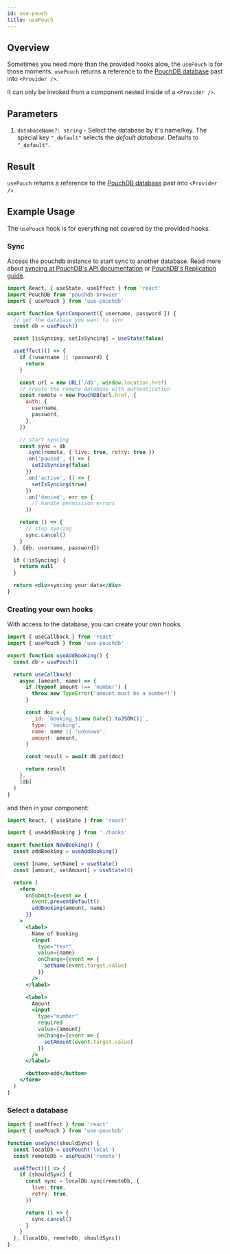 ```yaml
---
id: use-pouch
title: usePouch
---
```


## Overview

Sometimes you need more than the provided hooks alow, the `usePouch` is for those moments. `usePouch` returns a
reference to the [PouchDB database](https://pouchdb.com/api.html#create_database) past into `<Provider />`.

It can only be invoked from a component nested inside of a `<Provider />`.

## Parameters

1. `databaseName?: string` - Select the database by it's name/key. The special key `"_default"` selects
   the _default database_. Defaults to `"_default"`.

## Result

`usePouch` returns a reference to the [PouchDB database](https://pouchdb.com/api.html#create_database) past into
`<Provider />`.

## Example Usage

The `usePouch` hook is for everything not covered by the provided hooks.

### Sync

Access the pouchdb instance to start sync to another database. Read more about
[syncing at PouchDB's API documentation](https://pouchdb.com/api.html#sync) or
[PouchDB's Replication guide](https://pouchdb.com/guides/replication.html).

```jsx
import React, { useState, useEffect } from 'react'
import PouchDB from 'pouchdb-browser'
import { usePouch } from 'use-pouchdb'

export function SyncComponent({ username, password }) {
  // get the database you want to sync
  const db = usePouch()

  const [isSyncing, setIsSyncing] = useState(false)

  useEffect(() => {
    if (!username || !password) {
      return
    }

    const url = new URL('/db', window.location.href)
    // create the remote database with authentication
    const remote = new PouchDB(url.href, {
      auth: {
        username,
        password,
      },
    })

    // start syncing
    const sync = db
      .sync(remote, { live: true, retry: true })
      .on('paused', () => {
        setIsSyncing(false)
      })
      .on('active', () => {
        setIsSyncing(true)
      })
      .on('denied', err => {
        // handle permission errors
      })

    return () => {
      // stop syncing
      sync.cancel()
    }
  }, [db, username, password])

  if (!isSyncing) {
    return null
  }

  return <div>syncing your data</div>
}
```

### Creating your own hooks

With access to the database, you can create your own hooks.

```javascript
import { useCallback } from 'react'
import { usePouch } from 'use-pouchdb'

export function useAddBooking() {
  const db = usePouch()

  return useCallback(
    async (amount, name) => {
      if (typeof amount !== 'number') {
        throw new TypeError('amount must be a number!')
      }

      const doc = {
        _id: `booking_${new Date().toJSON()}`,
        type: 'booking',
        name: name || 'unknown',
        amount: amount,
      }

      const result = await db.put(doc)

      return result
    },
    [db]
  )
}
```

and then in your component:

```jsx
import React, { useState } from 'react'

import { useAddBooking } from './hooks'

export function NewBooking() {
  const addBooking = useAddBooking()

  const [name, setName] = useState()
  const [amount, setAmount] = useState(0)

  return (
    <form
      onSubmit={event => {
        event.preventDefault()
        addBooking(amount, name)
      }}
    >
      <label>
        Name of booking
        <input
          type="text"
          value={name}
          onChange={event => {
            setName(event.target.value)
          }}
        />
      </label>

      <label>
        Amount
        <input
          type="number"
          required
          value={amount}
          onChange={event => {
            setAmount(event.target.value)
          }}
        />
      </label>

      <button>add</button>
    </form>
  )
}
```

### Select a database

```javascript
import { useEffect } from 'react'
import { usePouch } from 'use-pouchdb'

function useSync(shouldSync) {
  const localDb = usePouch('local')
  const remoteDb = usePouch('remote')

  useEffect(() => {
    if (shouldSync) {
      const sync = localDb.sync(remoteDb, {
        live: true,
        retry: true,
      })

      return () => {
        sync.cancel()
      }
    }
  }, [localDb, remoteDb, shouldSync])
}
```
